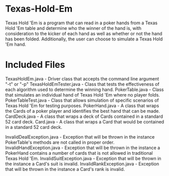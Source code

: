 # Texas-Hold-Em

Texas Hold 'Em is a program that can read in a poker hands from a Texas Hold 'Em table and
determine who the winner of the hand is, with consideration to the kicker of each hand as 
well as whether or not the hand has been folded. Additionally, the user can choose to simulate
a Texas Hold 'Em hand.

# Included Files 

TexasHoldEm.java - Driver class that accepts the command line argument "-t" or "-p"
TexasHoldEmTester.java - Class that tests the effectiveness of each algorithm used to determine
     the winning hand.
PokerTable.java - Class that simulates an individual hand of Texas Hold 'Em where no player folds.
PokerTableTest.java - Class that allows simulation of specific scenarios of Texas Hold 'Em for testing purposes.
PokerHand.java - A class that wraps the Cards of a poker player and identifies the best hand that can be made.
CardDeck.java - A class that wraps a deck of Cards contained in a standard 52 card deck.
Card.java - A class that wraps a Card that would be contained in a standard 52 card deck.

InvalidDealException.java - Exception that will be thrown in the instance PokerTable's methods are not called in 
    proper order.
InvalidHandException.java - Exception that will be thrown in the instance a PokerHand contains a number of cards
    that is not allowed in traditional Texas Hold 'Em.
InvalidSuitException.java - Exception that will be thrown in the instance a Card's suit is invalid.
InvalidRankException.java - Exception that will be thrown in the instance a Card's rank is invalid.
